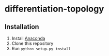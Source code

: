 
# differentiation-topology

## Installation

1. Install [Anaconda](https://www.continuum.io/downloads)
2. Clone this repository
3. Run `python setup.py install`

